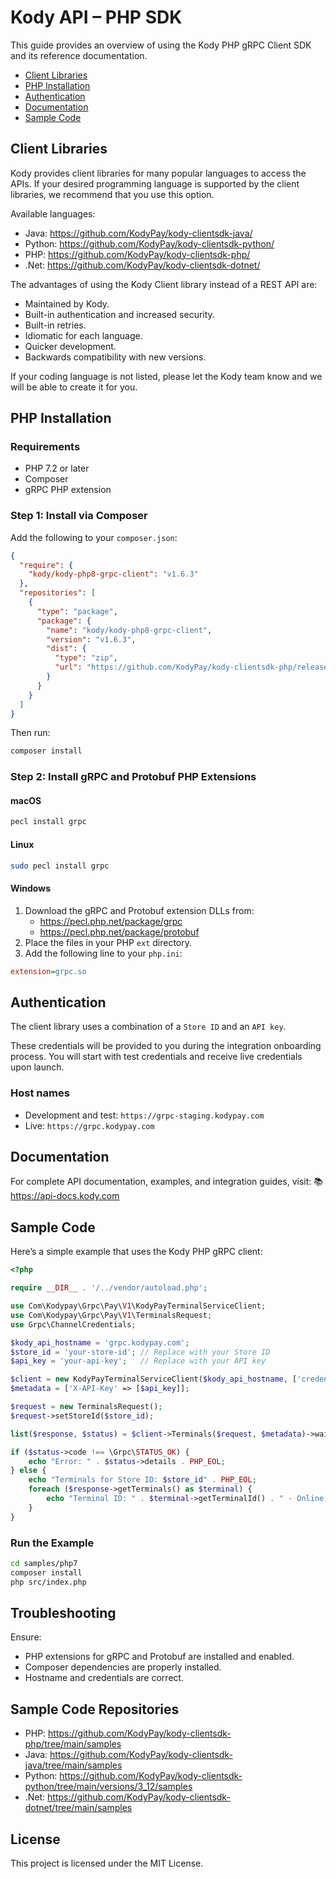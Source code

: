 # Kody API – PHP SDK

This guide provides an overview of using the Kody PHP gRPC Client SDK and its reference documentation.

- [Client Libraries](#client-libraries)
- [PHP Installation](#php-installation)
- [Authentication](#authentication)
- [Documentation](#documentation)
- [Sample Code](#sample-code)

## Client Libraries

Kody provides client libraries for many popular languages to access the APIs. If your desired programming language is supported by the client libraries, we recommend that you use this option.

Available languages:
- Java: https://github.com/KodyPay/kody-clientsdk-java/
- Python: https://github.com/KodyPay/kody-clientsdk-python/
- PHP: https://github.com/KodyPay/kody-clientsdk-php/
- .Net: https://github.com/KodyPay/kody-clientsdk-dotnet/

The advantages of using the Kody Client library instead of a REST API are:
- Maintained by Kody.
- Built-in authentication and increased security.
- Built-in retries.
- Idiomatic for each language.
- Quicker development.
- Backwards compatibility with new versions.

If your coding language is not listed, please let the Kody team know and we will be able to create it for you.

## PHP Installation

### Requirements
- PHP 7.2 or later
- Composer
- gRPC PHP extension

### Step 1: Install via Composer

Add the following to your `composer.json`:

```json
{
  "require": {
    "kody/kody-php8-grpc-client": "v1.6.3"
  },
  "repositories": [
    {
      "type": "package",
      "package": {
        "name": "kody/kody-php8-grpc-client",
        "version": "v1.6.3",
        "dist": {
          "type": "zip",
          "url": "https://github.com/KodyPay/kody-clientsdk-php/releases/download/v1.6.3/kody-php8-grpc-package.zip"
        }
      }
    }
  ]
}
```

Then run:

```bash
composer install
```

### Step 2: Install gRPC and Protobuf PHP Extensions

#### macOS

```bash
pecl install grpc
```

#### Linux

```bash
sudo pecl install grpc
```

#### Windows

1. Download the gRPC and Protobuf extension DLLs from:
   - https://pecl.php.net/package/grpc
   - https://pecl.php.net/package/protobuf
2. Place the files in your PHP `ext` directory.
3. Add the following line to your `php.ini`:

```ini
extension=grpc.so
```

## Authentication

The client library uses a combination of a `Store ID` and an `API key`.

These credentials will be provided to you during the integration onboarding process. You will start with test credentials and receive live credentials upon launch.

### Host names

- Development and test: `https://grpc-staging.kodypay.com`
- Live: `https://grpc.kodypay.com`

## Documentation

For complete API documentation, examples, and integration guides, visit:
📚 https://api-docs.kody.com

## Sample Code

Here’s a simple example that uses the Kody PHP gRPC client:

```php
<?php

require __DIR__ . '/../vendor/autoload.php';

use Com\Kodypay\Grpc\Pay\V1\KodyPayTerminalServiceClient;
use Com\Kodypay\Grpc\Pay\V1\TerminalsRequest;
use Grpc\ChannelCredentials;

$kody_api_hostname = 'grpc.kodypay.com';
$store_id = 'your-store-id'; // Replace with your Store ID
$api_key = 'your-api-key';   // Replace with your API key

$client = new KodyPayTerminalServiceClient($kody_api_hostname, ['credentials' => ChannelCredentials::createSsl()]);
$metadata = ['X-API-Key' => [$api_key]];

$request = new TerminalsRequest();
$request->setStoreId($store_id);

list($response, $status) = $client->Terminals($request, $metadata)->wait();

if ($status->code !== \Grpc\STATUS_OK) {
    echo "Error: " . $status->details . PHP_EOL;
} else {
    echo "Terminals for Store ID: $store_id" . PHP_EOL;
    foreach ($response->getTerminals() as $terminal) {
        echo "Terminal ID: " . $terminal->getTerminalId() . " - Online: " . ($terminal->getOnline() ? 'Yes' : 'No') . PHP_EOL;
    }
}
```

### Run the Example

```bash
cd samples/php7
composer install
php src/index.php
```

## Troubleshooting

Ensure:
- PHP extensions for gRPC and Protobuf are installed and enabled.
- Composer dependencies are properly installed.
- Hostname and credentials are correct.

## Sample Code Repositories

- PHP: https://github.com/KodyPay/kody-clientsdk-php/tree/main/samples
- Java: https://github.com/KodyPay/kody-clientsdk-java/tree/main/samples
- Python: https://github.com/KodyPay/kody-clientsdk-python/tree/main/versions/3_12/samples
- .Net: https://github.com/KodyPay/kody-clientsdk-dotnet/tree/main/samples

## License

This project is licensed under the MIT License.
